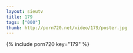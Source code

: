 ```yaml
--- 
layout: sieutv
title: 179
tags: ["000"]
thumb: http://porn720.net/video/179/poster.jpg
---
```

{% include porn720 key="179" %} 
